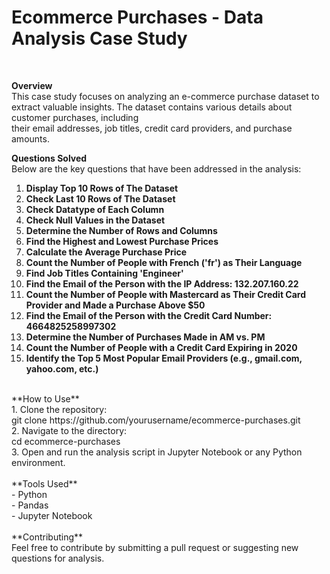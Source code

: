 # Ecommerce Purchases - Data Analysis Case Study<br>
<br>

**Overview**<br>
This case study focuses on analyzing an e-commerce purchase dataset to extract valuable insights. The dataset contains various details about customer purchases, including <br>their email addresses, job titles, credit card providers, and purchase amounts.
<br>


**Questions Solved**<br>
Below are the key questions that have been addressed in the analysis:<br>
1. **Display Top 10 Rows of The Dataset**<br>
2. **Check Last 10 Rows of The Dataset**<br>
3. **Check Datatype of Each Column**<br>
4. **Check Null Values in the Dataset**<br>
5. **Determine the Number of Rows and Columns**<br>
6. **Find the Highest and Lowest Purchase Prices**<br>
7. **Calculate the Average Purchase Price**<br>
8. **Count the Number of People with French ('fr') as Their Language**<br>
9. **Find Job Titles Containing 'Engineer'**<br>
10. **Find the Email of the Person with the IP Address: 132.207.160.22**<br>
11. **Count the Number of People with Mastercard as Their Credit Card Provider and Made a Purchase Above $50**<br>
12. **Find the Email of the Person with the Credit Card Number: 4664825258997302**<br>
13. **Determine the Number of Purchases Made in AM vs. PM**<br>
14. **Count the Number of People with a Credit Card Expiring in 2020**<br>
15. **Identify the Top 5 Most Popular Email Providers (e.g., gmail.com, yahoo.com, etc.)**<br>
<br>
**How to Use**<br>
1. Clone the repository:<br>
   git clone https://github.com/yourusername/ecommerce-purchases.git <br>
2. Navigate to the directory:<br>
   cd ecommerce-purchases<br>
3. Open and run the analysis script in Jupyter Notebook or any Python environment.<br>
<br>
**Tools Used**<br>
- Python<br>
- Pandas<br>
- Jupyter Notebook<br>
<br>
**Contributing**<br>
Feel free to contribute by submitting a pull request or suggesting new questions for analysis.<br>
